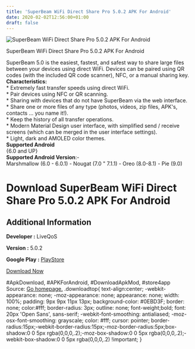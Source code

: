 ```yaml
---
title: 'SuperBeam WiFi Direct Share Pro 5.0.2 APK For Android'
date: 2020-02-02T12:56:00+01:00
draft: false
---
```


![SuperBeam WiFi Direct Share Pro 5.0.2 APK For Android](https://i2.wp.com/apkhome.net/wp-content/uploads/2020/02/SuperBeam-WiFi-Direct-Share-Pro-5.0.2.png "SuperBeam WiFi Direct Share Pro 5.0.2 APK For Android")

  

SuperBeam WiFi Direct Share Pro 5.0.2 APK For Android

SuperBeam 5.0 is the easiest, fastest, and safest way to share large files between your devices using direct WiFi. Devices can be paired using QR codes (with the included QR code scanner), NFC, or a manual sharing key.  
**Characteristics:**  
\* Extremely fast transfer speeds using direct WiFi.  
\* Pair devices using NFC or QR scanning.  
\* Sharing with devices that do not have SuperBeam via the web interface.  
\* Share one or more files of any type (photos, videos, zip files, APK's, contacts ... you name it!).  
\* Keep the history of all transfer operations.  
\* Modern Material Design user interface, with simplified send / receive screens (which can be merged in the user interface settings).  
\* Light, dark and AMOLED color themes.  
**Supported Android**  
{6.0 and UP}  
**Supported Android Version**:-  
Marshmallow (6.0 - 6.0.1) - Nougat (7.0 " 7.1.1) - Oreo (8.0-8.1) - Pie (9.0)

Download SuperBeam WiFi Direct Share Pro 5.0.2 APK For Android
==============================================================

Additional Information
----------------------

**Developer :** LiveQoS

**Version :** 5.0.2

**Google Play :** [PlayStore](https://play.google.com/store/apps/details?id=com.majedev.superbeam)

  

[Download Now](https://store4app.co/post/superbeam-wifi-direct-share-pro-5-0-2-apk-for-android_1580644165)

  
#ApkDownload, #APKForAndroid, #DownloadApkMod, #store4app  
Source: [Go homepage.](https://store4app.co/post/superbeam-wifi-direct-share-pro-5-0-2-apk-for-android_1580644165) .downloadtop{ text-align:center; -webkit-appearance: none; -moz-appearance: none; appearance: none; width: 100%; padding: 9px 9px 11px 13px; background-color: #0EBD3F; border: none; color:#fff; border-radius: 3px; outline: none; font-weight;bold; font: 20px 'Open Sans', sans-serif; -webkit-font-smoothing: antialiased; -moz-osx-font-smoothing: grayscale; color: #fff; cursor: pointer; border-radius:15px;-webkit-border-radius:15px;-moz-border-radius:5px;box-shadow:0 0 5px rgba(0,0,0,.2);-moz-box-shadow:0 0 5px rgba(0,0,0,.2);-webkit-box-shadow:0 0 5px rgba(0,0,0,.2) !important; }